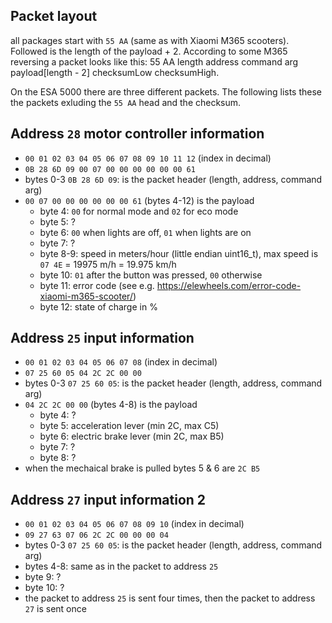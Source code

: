 ## Packet layout
all packages start with `55 AA` (same as with Xiaomi M365 scooters). Followed
is the length of the payload + 2. According to some M365 reversing a packet
looks like this:
55 AA length address command arg payload[length - 2] checksumLow checksumHigh.

On the ESA 5000 there are three different packets. The following lists these the
packets exluding the `55 AA` head and the checksum.

## Address `28` motor controller information
- `00 01 02 03 04 05 06 07 08 09 10 11 12` (index in decimal)
- `0B 28 6D 09 00 07 00 00 00 00 00 00 61`
- bytes 0-3 `0B 28 6D 09`: is the packet header (length, address, command arg)
- `00 07 00 00 00 00 00 00 61` (bytes 4-12) is the payload
  - byte 4: `00` for normal mode and `02` for eco mode
  - byte 5: ?
  - byte 6: `00` when lights are off, `01` when lights are on
  - byte 7: ?
  - byte 8-9: speed in meters/hour (little endian uint16_t), max speed is `07 4E` = 19975 m/h = 19.975 km/h
  - byte 10: `01` after the button was pressed, `00` otherwise
  - byte 11: error code (see e.g. https://elewheels.com/error-code-xiaomi-m365-scooter/)
  - byte 12: state of charge in %

## Address `25` input information
- `00 01 02 03 04 05 06 07 08` (index in decimal)
- `07 25 60 05 04 2C 2C 00 00`
- bytes 0-3 `07 25 60 05`: is the packet header (length, address, command arg)
- `04 2C 2C 00 00` (bytes 4-8) is the payload
  - byte 4: ?
  - byte 5: acceleration lever (min 2C, max C5)
  - byte 6: electric brake lever (min 2C, max B5)
  - byte 7: ?
  - byte 8: ?
- when the mechaical brake is pulled bytes 5 & 6 are `2C B5`

## Address `27` input information 2
- `00 01 02 03 04 05 06 07 08 09 10` (index in decimal)
- `09 27 63 07 06 2C 2C 00 00 00 04`
- bytes 0-3 `07 25 60 05`: is the packet header (length, address, command arg)
- bytes 4-8: same as in the packet to address `25`
- byte 9: ?
- byte 10: ?
- the packet to address `25` is sent four times, then the packet to address `27` is sent once